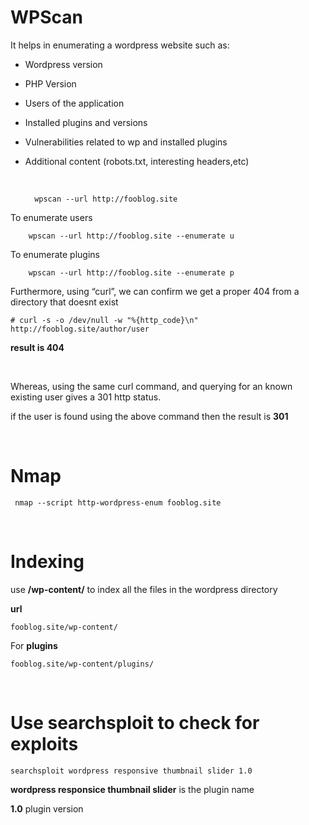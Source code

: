 # WPScan

It helps in enumerating a wordpress website such as:

- Wordpress version
- PHP Version
- Users of the application
- Installed plugins and versions
- Vulnerabilities related to wp and installed plugins
- Additional content (robots.txt, interesting headers,etc)
  
  <br/>
  

        wpscan --url http://fooblog.site

To enumerate users

        wpscan --url http://fooblog.site --enumerate u

To enumerate plugins

        wpscan --url http://fooblog.site --enumerate p


Furthermore, using “curl”, we can confirm we get a proper 404 from a directory that doesnt exist

    # curl -s -o /dev/null -w "%{http_code}\n" http://fooblog.site/author/user

**result is 404**

<br/>

Whereas, using the same curl command, and querying for an known existing user gives a 301 http status.

if the user is found using the above command then the result is **301**

<br/>

# Nmap

     nmap --script http-wordpress-enum fooblog.site
<br/>

# Indexing

use **/wp-content/** to index all the files in the wordpress directory

**url**

    fooblog.site/wp-content/

For **plugins**

    fooblog.site/wp-content/plugins/

<br/>

# Use searchsploit to check for exploits

    searchsploit wordpress responsive thumbnail slider 1.0

**wordpress responsice thumbnail slider** is the plugin name

**1.0** plugin version